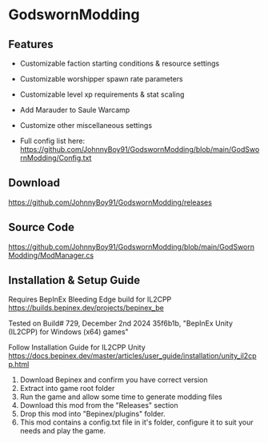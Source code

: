 # GodswornModding

## Features

* Customizable faction starting conditions & resource settings
* Customizable worshipper spawn rate parameters
* Customizable level xp requirements & stat scaling
* Add Marauder to Saule Warcamp
* Customize other miscellaneous settings

* Full config list here: https://github.com/JohnnyBoy91/GodswornModding/blob/main/GodSwornModding/Config.txt

## Download

https://github.com/JohnnyBoy91/GodswornModding/releases

## Source Code

https://github.com/JohnnyBoy91/GodswornModding/blob/main/GodSwornModding/ModManager.cs

## Installation & Setup Guide
 
Requires BepInEx Bleeding Edge build for IL2CPP
https://builds.bepinex.dev/projects/bepinex_be

Tested on Build# 729, December 2nd 2024 35f6b1b, "BepInEx Unity (IL2CPP) for Windows (x64) games"

Follow Installation Guide for IL2CPP Unity
https://docs.bepinex.dev/master/articles/user_guide/installation/unity_il2cpp.html
1. Download Bepinex and confirm you have correct version
2. Extract into game root folder
3. Run the game and allow some time to generate modding files
4. Download this mod from the "Releases" section
5. Drop this mod into "Bepinex/plugins" folder.
6. This mod contains a config.txt file in it's folder, configure it to suit your needs and play the game.
